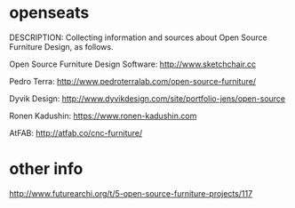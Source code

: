 # openseats
DESCRIPTION: Collecting information and sources about Open Source Furniture Design, as follows.

Open Source Furniture Design Software: http://www.sketchchair.cc

Pedro Terra: http://www.pedroterralab.com/open-source-furniture/

Dyvik Design: http://www.dyvikdesign.com/site/portfolio-jens/open-source

Ronen Kadushin: https://www.ronen-kadushin.com

AtFAB: http://atfab.co/cnc-furniture/


# other info
http://www.futurearchi.org/t/5-open-source-furniture-projects/117
